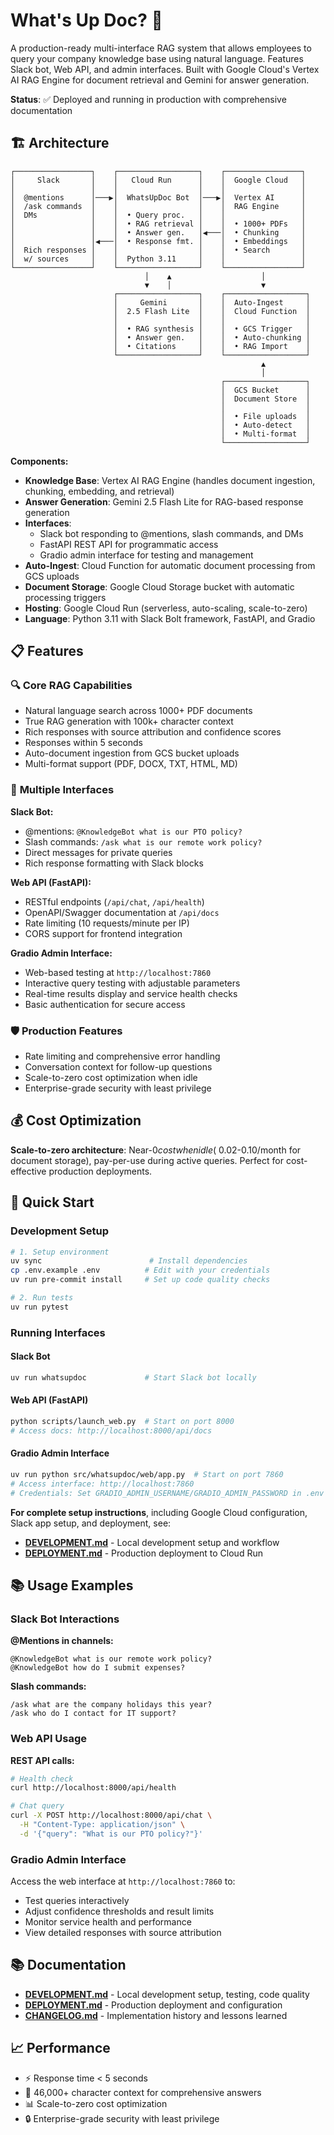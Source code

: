 # What's Up Doc? 🤖

A production-ready multi-interface RAG system that allows employees to query your company knowledge base using natural language. Features Slack bot, Web API, and admin interfaces. Built with Google Cloud's Vertex AI RAG Engine for document retrieval and Gemini for answer generation.

**Status**: ✅ Deployed and running in production with comprehensive documentation

## 🏗️ Architecture

```
┌─────────────────┐    ┌──────────────────┐    ┌─────────────────┐
│     Slack       │    │   Cloud Run      │    │  Google Cloud   │
│                 │    │                  │    │                 │
│  @mentions      │───▶│  WhatsUpDoc Bot  │───▶│  Vertex AI      │
│  /ask commands  │    │                  │    │  RAG Engine     │
│  DMs            │    │  • Query proc.   │    │                 │
│                 │    │  • RAG retrieval │    │  • 1000+ PDFs   │
│                 │    │  • Answer gen.   │◀───│  • Chunking     │
│                 │◀───│  • Response fmt. │    │  • Embeddings   │
│  Rich responses │    │                  │    │  • Search       │
│  w/ sources     │    │  Python 3.11     │    │                 │
└─────────────────┘    └──────────────────┘    └─────────────────┘
                              │    ▲                    │
                              ▼    │                    ▼
                       ┌──────────────────┐    ┌──────────────────┐
                       │     Gemini       │    │  Auto-Ingest     │
                       │  2.5 Flash Lite  │    │  Cloud Function  │
                       │                  │    │                  │
                       │  • RAG synthesis │    │  • GCS Trigger   │
                       │  • Answer gen.   │    │  • Auto-chunking │
                       │  • Citations     │    │  • RAG Import    │
                       └──────────────────┘    └──────────────────┘
                                                        ▲
                                                        │
                                               ┌──────────────────┐
                                               │  GCS Bucket      │
                                               │  Document Store  │
                                               │                  │
                                               │  • File uploads  │
                                               │  • Auto-detect   │
                                               │  • Multi-format  │
                                               └──────────────────┘
```

**Components:**
- **Knowledge Base**: Vertex AI RAG Engine (handles document ingestion, chunking, embedding, and retrieval)
- **Answer Generation**: Gemini 2.5 Flash Lite for RAG-based response generation
- **Interfaces**:
  - Slack bot responding to @mentions, slash commands, and DMs
  - FastAPI REST API for programmatic access
  - Gradio admin interface for testing and management
- **Auto-Ingest**: Cloud Function for automatic document processing from GCS uploads
- **Document Storage**: Google Cloud Storage bucket with automatic processing triggers
- **Hosting**: Google Cloud Run (serverless, auto-scaling, scale-to-zero)
- **Language**: Python 3.11 with Slack Bolt framework, FastAPI, and Gradio

## 📋 Features

### 🔍 **Core RAG Capabilities**
- Natural language search across 1000+ PDF documents
- True RAG generation with 100k+ character context
- Rich responses with source attribution and confidence scores
- Responses within 5 seconds
- Auto-document ingestion from GCS bucket uploads
- Multi-format support (PDF, DOCX, TXT, HTML, MD)

### 💬 **Multiple Interfaces**

**Slack Bot:**
- @mentions: `@KnowledgeBot what is our PTO policy?`
- Slash commands: `/ask what is our remote work policy?`
- Direct messages for private queries
- Rich response formatting with Slack blocks

**Web API (FastAPI):**
- RESTful endpoints (`/api/chat`, `/api/health`)
- OpenAPI/Swagger documentation at `/api/docs`
- Rate limiting (10 requests/minute per IP)
- CORS support for frontend integration

**Gradio Admin Interface:**
- Web-based testing at `http://localhost:7860`
- Interactive query testing with adjustable parameters
- Real-time results display and service health checks
- Basic authentication for secure access

### 🛡️ **Production Features**
- Rate limiting and comprehensive error handling
- Conversation context for follow-up questions
- Scale-to-zero cost optimization when idle
- Enterprise-grade security with least privilege

## 💰 Cost Optimization

**Scale-to-zero architecture**: Near-$0 cost when idle (~$0.02-0.10/month for document storage), pay-per-use during active queries. Perfect for cost-effective production deployments.

## 🚀 Quick Start

### Development Setup
```bash
# 1. Setup environment
uv sync                        # Install dependencies
cp .env.example .env          # Edit with your credentials
uv run pre-commit install     # Set up code quality checks

# 2. Run tests
uv run pytest
```

### Running Interfaces

#### Slack Bot
```bash
uv run whatsupdoc             # Start Slack bot locally
```

#### Web API (FastAPI)
```bash
python scripts/launch_web.py  # Start on port 8000
# Access docs: http://localhost:8000/api/docs
```

#### Gradio Admin Interface
```bash
uv run python src/whatsupdoc/web/app.py  # Start on port 7860
# Access interface: http://localhost:7860
# Credentials: Set GRADIO_ADMIN_USERNAME/GRADIO_ADMIN_PASSWORD in .env
```

**For complete setup instructions**, including Google Cloud configuration, Slack app setup, and deployment, see:

- **[DEVELOPMENT.md](docs/DEVELOPMENT.md)** - Local development setup and workflow
- **[DEPLOYMENT.md](docs/DEPLOYMENT.md)** - Production deployment to Cloud Run


## 📚 Usage Examples

### Slack Bot Interactions

**@Mentions in channels:**
```
@KnowledgeBot what is our remote work policy?
@KnowledgeBot how do I submit expenses?
```

**Slash commands:**
```
/ask what are the company holidays this year?
/ask who do I contact for IT support?
```

### Web API Usage

**REST API calls:**
```bash
# Health check
curl http://localhost:8000/api/health

# Chat query
curl -X POST http://localhost:8000/api/chat \
  -H "Content-Type: application/json" \
  -d '{"query": "What is our PTO policy?"}'
```

### Gradio Admin Interface

Access the web interface at `http://localhost:7860` to:
- Test queries interactively
- Adjust confidence thresholds and result limits
- Monitor service health and performance
- View detailed responses with source attribution


## 📚 Documentation

- **[DEVELOPMENT.md](docs/DEVELOPMENT.md)** - Local development setup, testing, code quality
- **[DEPLOYMENT.md](docs/DEPLOYMENT.md)** - Production deployment and configuration
- **[CHANGELOG.md](docs/CHANGELOG.md)** - Implementation history and lessons learned

## 📈 Performance

- ⚡ Response time < 5 seconds
- 🎯 46,000+ character context for comprehensive answers
- 📊 Scale-to-zero cost optimization
- 🔒 Enterprise-grade security with least privilege
